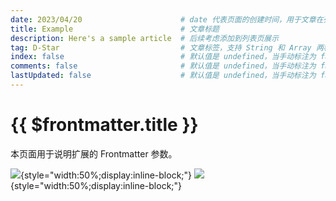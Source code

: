 ```yaml
---
date: 2023/04/20                      # date 代表页面的创建时间，用于文章在列表的排序作用
title: Example                        # 文章标题
description: Here's a sample article  # 后续考虑添加到列表页展示
tag: D-Star                           # 文章标签，支持 String 和 Array 两种格式，用于标注文章的内容
index: false                          # 默认值是 undefined，当手动标注为 false 之后，打包过程中将屏蔽该文件入口
comments: false                       # 默认值是 undefined，当手动标注为 false 之后，将隐藏页面的评论功能
lastUpdated: false                    # 默认值是 undefined，当手动标注为 false 之后，将隐藏页面的最近更新时间
---
```


# {{ $frontmatter.title }}

本页面用于说明扩展的 Frontmatter 参数。

<!-- 并列显示图片 -->
![](http://via.placeholder.com/300){style="width:50%;display:inline-block;"}
![](http://via.placeholder.com/500){style="width:50%;display:inline-block;"}
